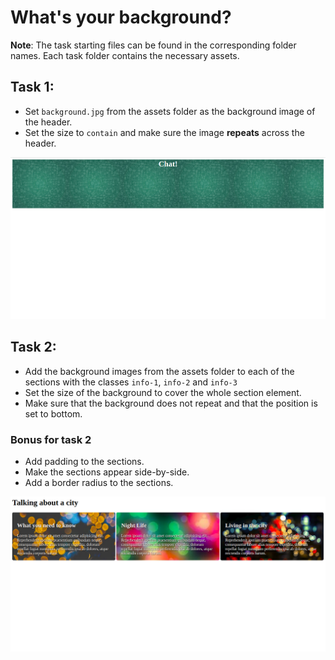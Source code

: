 # What's your background? 

**Note**: The task starting files can be found in the corresponding folder names. Each task folder contains the necessary assets.

## Task 1: 
- Set `background.jpg` from the assets folder as the background image of the header. 
- Set the size to `contain` and make sure the image **repeats** across the header. 

![task1-reference](./images/task1.png)

## Task 2: 
- Add the background images from the assets folder to each of the sections with the classes `info-1`, `info-2` and `info-3` 
- Set the size of the background to cover the whole section element. 
- Make sure that the background does not repeat and that the position is set to bottom.  

### Bonus for task 2 
* Add padding to the sections. 
* Make the sections appear side-by-side. 
* Add a border radius to the sections.

![task1-reference](./images/task2.png)